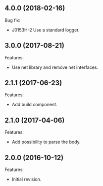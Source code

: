 <!--
	Markdown
	Copyright 2016-2018 IS2T. All rights reserved.
	IS2T PROPRIETARY/CONFIDENTIAL. Use is subject to license terms.
-->

## 4.0.0 (2018-02-16)
Bug fix:
  - J0153H-2 Use a standard logger.
## 3.0.0 (2017-08-21)
Features:
  - Use net library and remove net interfaces.

## 2.1.1 (2017-06-23)
Features:
  - Add build component.
  
## 2.1.0 (2017-04-06)
Features:
  - Add possibility to parse the body.
  
## 2.0.0 (2016-10-12)
Features:
  - Initial  revision.